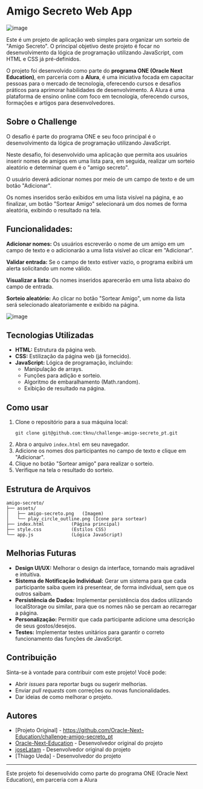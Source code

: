 # Amigo Secreto Web App
![image](https://github.com/user-attachments/assets/148b2d5d-5501-41e2-bd01-440cff63437c)


Este é um projeto de aplicação web simples para organizar um sorteio de "Amigo Secreto". O principal objetivo deste projeto é focar no desenvolvimento da lógica de programação 
utilizando JavaScript, com HTML e CSS já pré-definidos.

O projeto foi desenvolvido como parte do **programa ONE (Oracle Next Education)**, em parceria com a **Alura**, é uma iniciativa focada em capacitar pessoas para o mercado de 
tecnologia, oferecendo cursos e desafios práticos para aprimorar habilidades de desenvolvimento. A Alura é uma plataforma de ensino online com foco em tecnologia, oferecendo 
cursos, formações e artigos para desenvolvedores.

## Sobre o Challenge

O desafio é parte do programa ONE e seu foco principal é o desenvolvimento da lógica de programação utilizando JavaScript. 

Neste desafio, foi desenvolvido uma aplicação que permita aos usuários inserir nomes de amigos em uma lista para, em seguida, realizar um sorteio aleatório e determinar quem é o "amigo secreto".

O usuário deverá adicionar nomes por meio de um campo de texto e de um botão "Adicionar".

Os nomes inseridos serão exibidos em uma lista visível na página, e ao finalizar, um botão "Sortear Amigo" selecionará um dos nomes de forma aleatória, exibindo o resultado na tela.

## Funcionalidades:

**Adicionar nomes:** Os usuários escreverão o nome de um amigo em um campo de texto e o adicionarão a uma lista visível ao clicar em "Adicionar".

**Validar entrada:** Se o campo de texto estiver vazio, o programa exibirá um alerta solicitando um nome válido.

**Visualizar a lista:** Os nomes inseridos aparecerão em uma lista abaixo do campo de entrada.

**Sorteio aleatório:** Ao clicar no botão "Sortear Amigo", um nome da lista será selecionado aleatoriamente e exibido na página.

  
![image](https://github.com/user-attachments/assets/036e1212-0f49-4edc-bd40-da04052463dc)


## Tecnologias Utilizadas

*   **HTML:** Estrutura da página web.
*   **CSS:** Estilização da página web (já fornecido).
*   **JavaScript:** Lógica de programação, incluindo:
    *   Manipulação de arrays.
    *   Funções para adição e sorteio.
    *   Algoritmo de embaralhamento (Math.random).
    *   Exibição de resultado na página.

## Como usar

1.  Clone o repositório para a sua máquina local:
    ```
    git clone git@github.com:tknu/challenge-amigo-secreto_pt.git
    ```
2.  Abra o arquivo `index.html` em seu navegador.
3.  Adicione os nomes dos participantes no campo de texto e clique em "Adicionar".
4.  Clique no botão "Sortear amigo" para realizar o sorteio.
5.  Verifique na tela o resultado do sorteio.

## Estrutura de Arquivos

```
amigo-secreto/
├── assets/
│   ├── amigo-secreto.png   (Imagem)
│   └── play_circle_outline.png (Ícone para sortear)
├── index.html          (Página principal)
├── style.css           (Estilos CSS)
└── app.js              (Lógica JavaScript)
```

## Melhorias Futuras

*   **Design UI/UX:** Melhorar o design da interface, tornando mais agradável e intuitiva.
*   **Sistema de Notificação Individual:** Gerar um sistema para que cada participante saiba quem irá presentear, de forma individual, sem que os outros saibam.
*   **Persistência de Dados:** Implementar persistência dos dados utilizando localStorage ou similar, para que os nomes não se percam ao recarregar a página.
*   **Personalização:** Permitir que cada participante adicione uma descrição de seus gostos/desejos.
*   **Testes:** Implementar testes unitários para garantir o correto funcionamento das funções de JavaScript.

## Contribuição

Sinta-se à vontade para contribuir com este projeto! Você pode:

*   Abrir *issues* para reportar bugs ou sugerir melhorias.
*   Enviar *pull requests* com correções ou novas funcionalidades.
*   Dar ideias de como melhorar o projeto.

## Autores
*   [Projeto Original] - <https://github.com/Oracle-Next-Education/challenge-amigo-secreto_pt>
*   [Oracle-Next-Education](https://github.com/Oracle-Next-Education) - Desenvolvedor original do projeto
*   [joseLatam](https://github.com/joseLatam) - Desenvolvedor original do projeto
*   [Thiago Ueda] - Desenvolvedor do projeto

---
Este projeto foi desenvolvido como parte do programa ONE (Oracle Next Education), em parceria com a Alura
